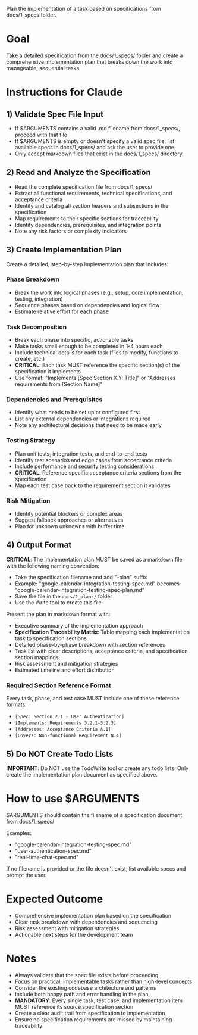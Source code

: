 Plan the implementation of a task based on specifications from docs/1_specs folder.

# Goal
Take a detailed specification from the docs/1_specs/ folder and create a comprehensive implementation plan that breaks down the work into manageable, sequential tasks.

# Instructions for Claude

## 1) Validate Spec File Input
- If $ARGUMENTS contains a valid .md filename from docs/1_specs/, proceed with that file
- If $ARGUMENTS is empty or doesn't specify a valid spec file, list available specs in docs/1_specs/ and ask the user to provide one
- Only accept markdown files that exist in the docs/1_specs/ directory

## 2) Read and Analyze the Specification
- Read the complete specification file from docs/1_specs/
- Extract all functional requirements, technical specifications, and acceptance criteria
- Identify and catalog all section headers and subsections in the specification
- Map requirements to their specific sections for traceability
- Identify dependencies, prerequisites, and integration points
- Note any risk factors or complexity indicators

## 3) Create Implementation Plan
Create a detailed, step-by-step implementation plan that includes:

### Phase Breakdown
- Break the work into logical phases (e.g., setup, core implementation, testing, integration)
- Sequence phases based on dependencies and logical flow
- Estimate relative effort for each phase

### Task Decomposition
- Break each phase into specific, actionable tasks
- Make tasks small enough to be completed in 1-4 hours each
- Include technical details for each task (files to modify, functions to create, etc.)
- **CRITICAL**: Each task MUST reference the specific section(s) of the specification it implements
- Use format: "Implements [Spec Section X.Y: Title]" or "Addresses requirements from [Section Name]"

### Dependencies and Prerequisites
- Identify what needs to be set up or configured first
- List any external dependencies or integrations required
- Note any architectural decisions that need to be made early

### Testing Strategy
- Plan unit tests, integration tests, and end-to-end tests
- Identify test scenarios and edge cases from acceptance criteria
- Include performance and security testing considerations
- **CRITICAL**: Reference specific acceptance criteria sections from the specification
- Map each test case back to the requirement section it validates

### Risk Mitigation
- Identify potential blockers or complex areas
- Suggest fallback approaches or alternatives
- Plan for unknown unknowns with buffer time

## 4) Output Format
**CRITICAL**: The implementation plan MUST be saved as a markdown file with the following naming convention:
- Take the specification filename and add "-plan" suffix
- Example: "google-calendar-integration-testing-spec.md" becomes "google-calendar-integration-testing-spec-plan.md"
- Save the file in the `docs/2_plans/` folder
- Use the Write tool to create this file

Present the plan in markdown format with:
- Executive summary of the implementation approach
- **Specification Traceability Matrix**: Table mapping each implementation task to specification sections
- Detailed phase-by-phase breakdown with section references
- Task list with clear descriptions, acceptance criteria, and specification section mappings
- Risk assessment and mitigation strategies
- Estimated timeline and effort distribution

### Required Section Reference Format
Every task, phase, and test case MUST include one of these reference formats:
- `[Spec: Section 2.1 - User Authentication]`
- `[Implements: Requirements 3.2.1-3.2.3]`
- `[Addresses: Acceptance Criteria A.1]`
- `[Covers: Non-functional Requirement N.4]`

## 5) Do NOT Create Todo Lists
**IMPORTANT**: Do NOT use the TodoWrite tool or create any todo lists. Only create the implementation plan document as specified above.

# How to use $ARGUMENTS
$ARGUMENTS should contain the filename of a specification document from docs/1_specs/

Examples:
- "google-calendar-integration-testing-spec.md"
- "user-authentication-spec.md"
- "real-time-chat-spec.md"

If no filename is provided or the file doesn't exist, list available specs and prompt the user.

# Expected Outcome
- Comprehensive implementation plan based on the specification
- Clear task breakdown with dependencies and sequencing
- Risk assessment with mitigation strategies
- Actionable next steps for the development team

# Notes
- Always validate that the spec file exists before proceeding
- Focus on practical, implementable tasks rather than high-level concepts
- Consider the existing codebase architecture and patterns
- Include both happy path and error handling in the plan
- **MANDATORY**: Every single task, test case, and implementation item MUST reference its source specification section
- Create a clear audit trail from specification to implementation
- Ensure no specification requirements are missed by maintaining traceability